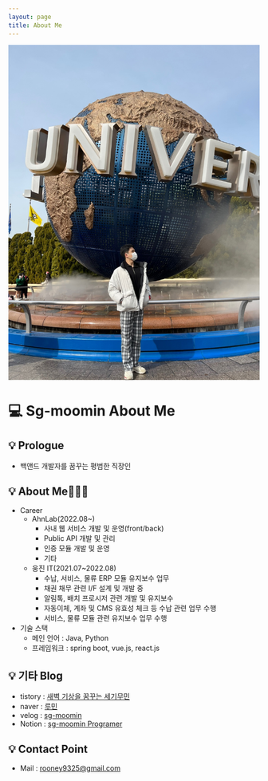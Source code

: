 ```yaml
---
layout: page
title: About Me
---
```


![Github_Logo](/assets/img/post/20231009_1.jpeg)  

# 💻 Sg-moomin About Me
## 💡 Prologue
  -  백앤드 개발자를 꿈꾸는 평범한 직장인
  
## 💡 About Me👨🏻‍💻
  - Career
    - AhnLab(2022.08~)
        - 사내 웹 서비스 개발 및 운영(front/back) 
        - Public API 개발 및 관리 
        - 인증 모듈 개발 및 운영
        - 기타
    - 웅진 IT(2021.07~2022.08)     
        - 수납, 서비스, 물류 ERP 모듈 유지보수 업무
        - 채권 채무 관련 I/F 설계 및 개발 중
        - 알림톡, 배치 프로시저 관련 개발 및 유지보수
        - 자동이체, 계좌 및 CMS 유효성 체크 등 수납  관련 업무 수행
        - 서비스, 물류 모듈 관련 유지보수 업무 수행
  - 기술 스택 
    - 메인 언어 : Java, Python
    - 프레임워크 : spring boot, vue.js, react.js  


## 💡 기타 Blog
  - tistory : [새벽 기상을 꿈꾸는 세기무민](https://sg-moomin.tistory.com/)
  - naver : [루민](https://blog.naver.com/rooney9325)
  - velog : [sg-moomin](https://velog.io/@sg-moomin)
  - Notion : [sg-moomin Programer](https://www.notion.so/Sg-moomin-Profile-4c683b1f7d5e44f0ba8040b050b90fed)

## 💡 Contact Point
- Mail : rooney9325@gmail.com